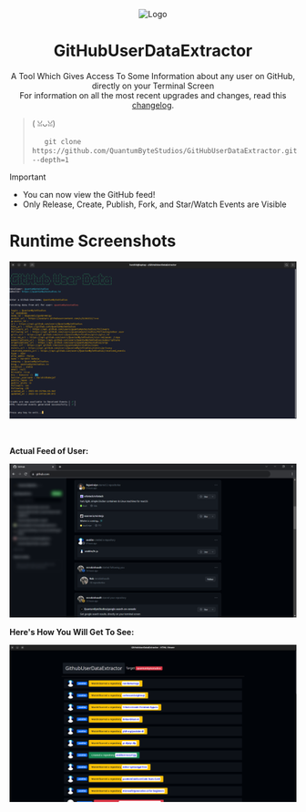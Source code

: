 <p align="center">
    <img width="200px" height="200px" src="Data/Images/Logo.png" alt="Logo">
</p>
<h1 align="center">GitHubUserDataExtractor</h1>
<p align="center">
A Tool Which Gives Access To Some Information about any user on GitHub, directly on your Terminal Screen<br>
For information on all the most recent upgrades and changes, read this <a href="changelog.md">changelog</a>.
</p>

> (⁠ ⁠ꈍ⁠ᴗ⁠ꈍ⁠)
> 
>        git clone https://github.com/QuantumByteStudios/GitHubUserDataExtractor.git --depth=1

> [!IMPORTANT]
> - You can now view the GitHub feed!
> - Only Release, Create, Publish, Fork, and Star/Watch Events are Visible

# Runtime Screenshots

<p align="center">
    <img src="Data/Images/GitHubUserDataPreviewImg0.png" alt="Preview">
</p>
<!-- <img src="Data/Images/warning.png" alt="Preview"> -->
<!--<img src="GitHubUserDataPreviewImgTermux.jpeg" alt="Preview">-->
<br>

<b>Actual Feed of User: </b><br>

<p align="center">
    <img src="Data/Images/GitHubUserDataFeedPreviewImg.png" alt="Preview">
</p>

<b>Here's How You Will Get To See: </b><br>

<p align="center">
    <img src="Data/Images/GitHubUserDataFeedRawPreviewImg.png" alt="Preview">
</p>
<br>
